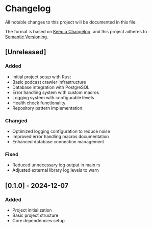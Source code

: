 # Changelog

All notable changes to this project will be documented in this file.

The format is based on [Keep a Changelog](https://keepachangelog.com/en/1.0.0/),
and this project adheres to [Semantic Versioning](https://semver.org/spec/v2.0.0.html).

## [Unreleased]

### Added

- Initial project setup with Rust
- Basic podcast crawler infrastructure
- Database integration with PostgreSQL
- Error handling system with custom macros
- Logging system with configurable levels
- Health check functionality
- Repository pattern implementation

### Changed

- Optimized logging configuration to reduce noise
- Improved error handling macros documentation
- Enhanced database connection management

### Fixed

- Reduced unnecessary log output in main.rs
- Adjusted external library log levels to warn

## [0.1.0] - 2024-12-07

### Added

- Project initialization
- Basic project structure
- Core dependencies setup
